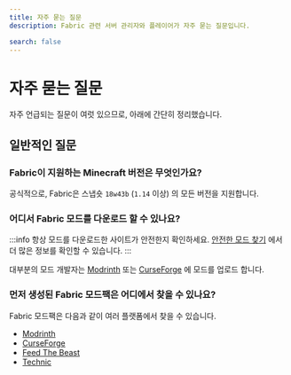 ```yaml
---
title: 자주 묻는 질문
description: Fabric 관련 서버 관리자와 플레이어가 자주 묻는 질문입니다.

search: false
---
```


# 자주 묻는 질문

자주 언급되는 질문이 여럿 있으므로, 아래에 간단히 정리했습니다.

## 일반적인 질문

### Fabric이 지원하는 Minecraft 버전은 무엇인가요?

공식적으로, Fabric은 스냅숏 `18w43b` (`1.14` 이상) 의 모든 버전을 지원합니다.

### 어디서 Fabric 모드를 다운로드 할 수 있나요?

:::info
항상 모드를 다운로드한 사이트가 안전한지 확인하세요. [안전한 모드 찾기](./finding-mods) 에서 더 많은 정보를 확인할 수 있습니다.
:::

대부분의 모드 개발자는 [Modrinth](https://modrinth.com/mods?g=categories:%27fabric%27) 또는 [CurseForge](https://www.curseforge.com/minecraft/search?class=mc-mods&gameVersionTypeId=4) 에 모드를 업로드 합니다.

### 먼저 생성된 Fabric 모드팩은 어디에서 찾을 수 있나요?

Fabric 모드팩은 다음과 같이 여러 플랫폼에서 찾을 수 있습니다.

- [Modrinth](https://modrinth.com/modpacks?g=categories:%27fabric%27)
- [CurseForge](https://www.curseforge.com/minecraft/search?class=modpacks&gameVersionTypeId=4)
- [Feed The Beast](https://www.feed-the-beast.com/ftb-app)
- [Technic](https://www.technicpack.net/modpacks)
